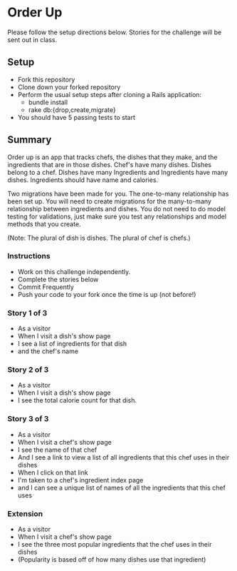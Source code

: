 # Order Up
Please follow the setup directions below. Stories for the challenge will be sent out in class.

## Setup
- Fork this repository
- Clone down your forked repository
- Perform the usual setup steps after cloning a Rails application:
    - bundle install
    - rake db:{drop,create,migrate}
- You should have 5 passing tests to start

## Summary
Order up is an app that tracks chefs, the dishes that they make, and the ingredients that are in those dishes. Chef's have many dishes. Dishes belong to a chef. Dishes have many Ingredients and Ingredients have many dishes. Ingredients should have name and calories.

Two migrations have been made for you. The one-to-many relationship has been set up. You will need to create migrations for the many-to-many relationship between ingredients and dishes. You do not need to do model testing for validations, just make sure you test any relationships and model methods that you create.

(Note: The plural of dish is dishes. The plural of chef is chefs.)

### Instructions
* Work on this challenge independently.
* Complete the stories below
* Commit Frequently
* Push your code to your fork once the time is up (not before!)

### Story 1 of 3
- As a visitor
- When I visit a dish's show page
- I see a list of ingredients for that dish
- and the chef's name

### Story 2 of 3
- As a visitor
- When I visit a dish's show page
- I see the total calorie count for that dish.

### Story 3 of 3
- As a visitor
- When I visit a chef's show page
- I see the name of that chef
- And I see a link to view a list of all ingredients that this chef uses in their dishes
- When I click on that link
- I'm taken to a chef's ingredient index page
- and I can see a unique list of names of all the ingredients that this chef uses


### Extension
- As a visitor
- When I visit a chef's show page
- I see the three most popular ingredients that the chef uses in their dishes
- (Popularity is based off of how many dishes use that ingredient)
